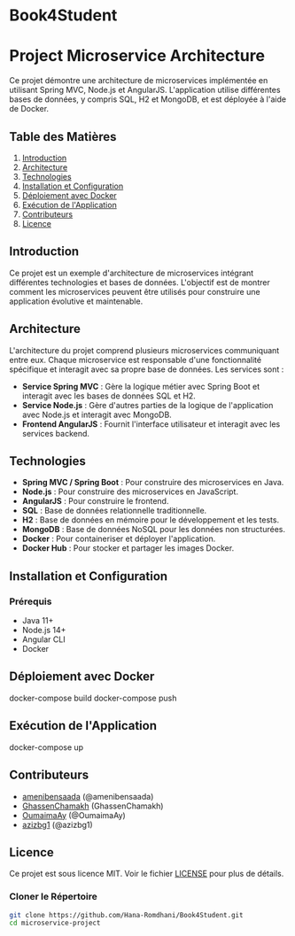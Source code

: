 # Book4Student

# Project Microservice Architecture

Ce projet démontre une architecture de microservices implémentée en utilisant Spring MVC, Node.js et AngularJS. L'application utilise différentes bases de données, y compris SQL, H2 et MongoDB, et est déployée à l'aide de Docker.

## Table des Matières
1. [Introduction](#introduction)
2. [Architecture](#architecture)
3. [Technologies](#technologies)
4. [Installation et Configuration](#installation-et-configuration)
8. [Déploiement avec Docker](#déploiement-avec-docker)
9. [Exécution de l'Application](#exécution-de-lapplication)
10. [Contributeurs](#contribuer)
11. [Licence](#licence)

## Introduction
Ce projet est un exemple d'architecture de microservices intégrant différentes technologies et bases de données. L'objectif est de montrer comment les microservices peuvent être utilisés pour construire une application évolutive et maintenable.

## Architecture
L'architecture du projet comprend plusieurs microservices communiquant entre eux. Chaque microservice est responsable d'une fonctionnalité spécifique et interagit avec sa propre base de données. Les services sont :

- **Service Spring MVC** : Gère la logique métier avec Spring Boot et interagit avec les bases de données SQL et H2.
- **Service Node.js** : Gère d'autres parties de la logique de l'application avec Node.js et interagit avec MongoDB.
- **Frontend AngularJS** : Fournit l'interface utilisateur et interagit avec les services backend.

## Technologies
- **Spring MVC / Spring Boot** : Pour construire des microservices en Java.
- **Node.js** : Pour construire des microservices en JavaScript.
- **AngularJS** : Pour construire le frontend.
- **SQL** : Base de données relationnelle traditionnelle.
- **H2** : Base de données en mémoire pour le développement et les tests.
- **MongoDB** : Base de données NoSQL pour les données non structurées.
- **Docker** : Pour containeriser et déployer l'application.
- **Docker Hub** : Pour stocker et partager les images Docker.

## Installation et Configuration

### Prérequis
- Java 11+
- Node.js 14+
- Angular CLI
- Docker
## Déploiement avec Docker
docker-compose build
docker-compose push
## Exécution de l'Application
docker-compose up
## Contributeurs 
- [amenibensaada](https://github.com/amenibensaada/) (@amenibensaada) 
- [GhassenChamakh](https://github.com/GhassenChamakh) (GhassenChamakh) 
- [OumaimaAy](https://github.com/OumaimaAy) (@OumaimaAy) 
- [azizbg1](https://github.com/azizbg1) (@azizbg1)
## Licence
Ce projet est sous licence MIT. Voir le fichier [LICENSE](./LICENSE) pour plus de détails.

### Cloner le Répertoire
```sh
git clone https://github.com/Hana-Romdhani/Book4Student.git 
cd microservice-project
